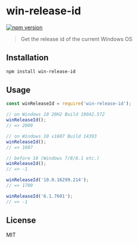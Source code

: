 # win-release-id

[![npm version](https://img.shields.io/npm/v/win-release-id.svg)](https://www.npmjs.com/package/win-release-id)

> Get the release id of the current Windows OS

## Installation

```sh
npm install win-release-id
```

## Usage

```js
const winReleaseId = require('win-release-id');

// on Windows 10 20H2 Build 19042.572
winReleaseId();
// => 2009

// on Windows 10 v1607 Build 14393
winReleaseId();
// => 1607

// before 10 (Windows 7/8/8.1 etc.)
winReleaseId();
// => -1

winReleaseId('10.0.16299.214');
// => 1709

winReleaseId('6.1.7601');
// => -1
```

## License

MIT
